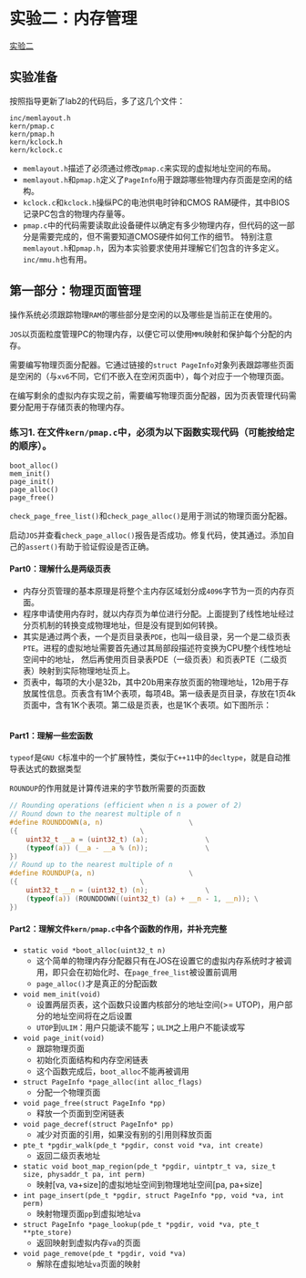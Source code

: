 # 实验二：内存管理
[实验二](https://pdos.csail.mit.edu/6.828/2014/labs/lab2/)

## 实验准备
按照指导更新了lab2的代码后，多了这几个文件：
```
inc/memlayout.h
kern/pmap.c
kern/pmap.h
kern/kclock.h
kern/kclock.c
```
+ `memlayout.h`描述了必须通过修改`pmap.c`来实现的虚拟地址空间的布局。
+ `memlayout.h`和`pmap.h`定义了`PageInfo`用于跟踪哪些物理内存页面是空闲的结构。
+ `kclock.c`和`kclock.h`操纵PC的电池供电时钟和CMOS RAM硬件，其中BIOS记录PC包含的物理内存量等。
+ `pmap.c`中的代码需要读取此设备硬件以确定有多少物理内存，但代码的这一部分是需要完成的，但不需要知道CMOS硬件如何工作的细节。
特别注意`memlayout.h`和`pmap.h`，因为本实验要求使用并理解它们包含的许多定义。`inc/mmu.h`也有用。

## 第一部分：物理页面管理
操作系统必须跟踪物理`RAM`的哪些部分是空闲的以及哪些是当前正在使用的。

`JOS`以页面粒度管理PC的物理内存，以便它可以使用`MMU`映射和保护每个分配的内存。

需要编写物理页面分配器。它通过链接的`struct PageInfo`对象列表跟踪哪些页面是空闲的（与`xv6`不同，它们不嵌入在空闲页面中），每个对应于一个物理页面。

在编写剩余的虚拟内存实现之前，需要编写物理页面分配器，因为页表管理代码需要分配用于存储页表的物理内存。

### 练习1. 在文件`kern/pmap.c`中，必须为以下函数实现代码（可能按给定的顺序）。
```
boot_alloc()
mem_init()
page_init()
page_alloc()
page_free()
```
`check_page_free_list()`和`check_page_alloc()`是用于测试的物理页面分配器。

启动`JOS`并查看`check_page_alloc()`报告是否成功。修复代码，使其通过。添加自己的`assert()`有助于验证假设是否正确。

#### Part0：理解什么是两级页表
+ 内存分页管理的基本原理是将整个主内存区域划分成`4096`字节为一页的内存页面。
+ 程序申请使用内存时，就以内存页为单位进行分配。上面提到了线性地址经过分页机制的转换变成物理地址，但是没有提到如何转换。
+ 其实是通过两个表，一个是页目录表`PDE`，也叫一级目录，另一个是二级页表`PTE`。进程的虚拟地址需要首先通过其局部段描述符变换为CPU整个线性地址空间中的地址， 然后再使用页目录表PDE（一级页表）和页表PTE（二级页表）映射到实际物理地址页上。
+ 页表中，每项的大小是32b，其中20b用来存放页面的物理地址，12b用于存放属性信息。页表含有1M个表项，每项4B。第一级表是页目录，存放在1页4k页面中，含有1K个表项。第二级是页表，也是1K个表项。如下图所示：

![]()

#### Part1：理解一些宏函数
`typeof`是`GNU C`标准中的一个扩展特性，类似于`C++11`中的`decltype`，就是自动推导表达式的数据类型

`ROUNDUP`的作用就是计算传进来的字节数所需要的页面数
```c
// Rounding operations (efficient when n is a power of 2)
// Round down to the nearest multiple of n
#define ROUNDDOWN(a, n)						\
({								\
	uint32_t __a = (uint32_t) (a);				\
	(typeof(a)) (__a - __a % (n));				\
})
// Round up to the nearest multiple of n
#define ROUNDUP(a, n)						\
({								\
	uint32_t __n = (uint32_t) (n);				\
	(typeof(a)) (ROUNDDOWN((uint32_t) (a) + __n - 1, __n));	\
})
```

#### Part2：理解文件`kern/pmap.c`中各个函数的作用，并补充完整
+ `static void *boot_alloc(uint32_t n)`
	+ 这个简单的物理内存分配器只有在JOS在设置它的虚拟内存系统时才被调用，即只会在初始化时、在`page_free_list`被设置前调用
	+ `page_alloc()`才是真正的分配函数
+ `void mem_init(void)`
	+ 设置两层页表，这个函数只设置内核部分的地址空间(>= UTOP)，用户部分的地址空间将在之后设置
	+ `UTOP`到`ULIM`：用户只能读不能写；`ULIM`之上用户不能读或写
+ `void page_init(void)`
	+ 跟踪物理页面
	+ 初始化页面结构和内存空闲链表
	+ 这个函数完成后，`boot_alloc`不能再被调用
+ `struct PageInfo *page_alloc(int alloc_flags)`
	+ 分配一个物理页面
+ `void page_free(struct PageInfo *pp)`
	+ 释放一个页面到空闲链表
+ `void page_decref(struct PageInfo* pp)`
	+ 减少对页面的引用，如果没有别的引用则释放页面
+ `pte_t *pgdir_walk(pde_t *pgdir, const void *va, int create)`
	+ 返回二级页表地址
+ `static void boot_map_region(pde_t *pgdir, uintptr_t va, size_t size, physaddr_t pa, int perm)`
	+ 映射[va, va+size]的虚拟地址空间到物理地址空间[pa, pa+size]
+ `int page_insert(pde_t *pgdir, struct PageInfo *pp, void *va, int perm)`
	+ 映射物理页面`pp`到虚拟地址`va`
+ `struct PageInfo *page_lookup(pde_t *pgdir, void *va, pte_t **pte_store)`
	+ 返回映射到虚拟内存`va`的页面
+ `void page_remove(pde_t *pgdir, void *va)`
	+ 解除在虚拟地址`va`页面的映射
